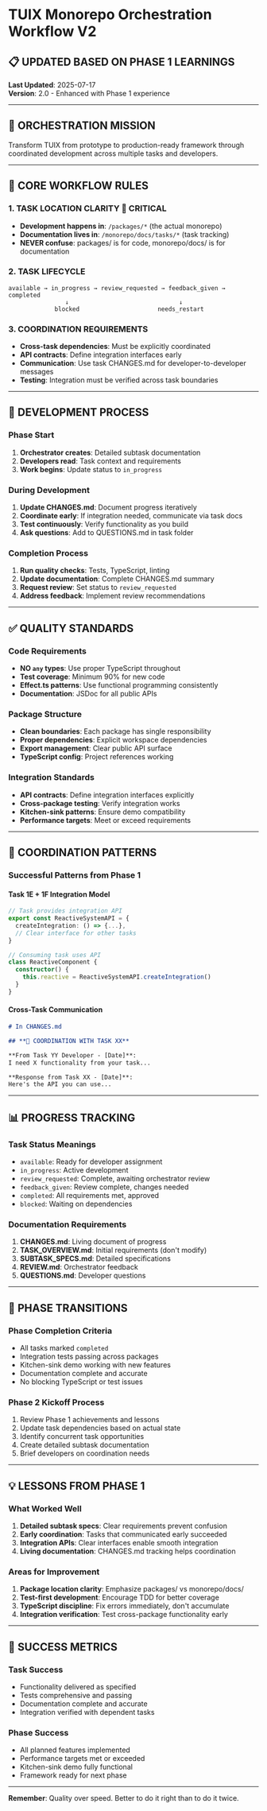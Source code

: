 # TUIX Monorepo Orchestration Workflow V2

## **📋 UPDATED BASED ON PHASE 1 LEARNINGS**

**Last Updated**: 2025-07-17  
**Version**: 2.0 - Enhanced with Phase 1 experience

---

## **🎯 ORCHESTRATION MISSION**

Transform TUIX from prototype to production-ready framework through coordinated development across multiple tasks and developers.

---

## **📐 CORE WORKFLOW RULES**

### **1. TASK LOCATION CLARITY** 🚨 CRITICAL
- **Development happens in**: `/packages/*` (the actual monorepo)
- **Documentation lives in**: `/monorepo/docs/tasks/*` (task tracking)
- **NEVER confuse**: packages/ is for code, monorepo/docs/ is for documentation

### **2. TASK LIFECYCLE**
```
available → in_progress → review_requested → feedback_given → completed
                ↓                               ↓
             blocked                      needs_restart
```

### **3. COORDINATION REQUIREMENTS**
- **Cross-task dependencies**: Must be explicitly coordinated
- **API contracts**: Define integration interfaces early
- **Communication**: Use task CHANGES.md for developer-to-developer messages
- **Testing**: Integration must be verified across task boundaries

---

## **🔄 DEVELOPMENT PROCESS**

### **Phase Start**
1. **Orchestrator creates**: Detailed subtask documentation
2. **Developers read**: Task context and requirements
3. **Work begins**: Update status to `in_progress`

### **During Development**
1. **Update CHANGES.md**: Document progress iteratively
2. **Coordinate early**: If integration needed, communicate via task docs
3. **Test continuously**: Verify functionality as you build
4. **Ask questions**: Add to QUESTIONS.md in task folder

### **Completion Process**
1. **Run quality checks**: Tests, TypeScript, linting
2. **Update documentation**: Complete CHANGES.md summary
3. **Request review**: Set status to `review_requested`
4. **Address feedback**: Implement review recommendations

---

## **✅ QUALITY STANDARDS**

### **Code Requirements**
- **NO `any` types**: Use proper TypeScript throughout
- **Test coverage**: Minimum 90% for new code
- **Effect.ts patterns**: Use functional programming consistently
- **Documentation**: JSDoc for all public APIs

### **Package Structure**
- **Clean boundaries**: Each package has single responsibility
- **Proper dependencies**: Explicit workspace dependencies
- **Export management**: Clear public API surface
- **TypeScript config**: Project references working

### **Integration Standards**
- **API contracts**: Define integration interfaces explicitly
- **Cross-package testing**: Verify integration works
- **Kitchen-sink patterns**: Ensure demo compatibility
- **Performance targets**: Meet or exceed requirements

---

## **🤝 COORDINATION PATTERNS**

### **Successful Patterns from Phase 1**

#### **Task 1E + 1F Integration Model**
```typescript
// Task provides integration API
export const ReactiveSystemAPI = {
  createIntegration: () => {...},
  // Clear interface for other tasks
}

// Consuming task uses API
class ReactiveComponent {
  constructor() {
    this.reactive = ReactiveSystemAPI.createIntegration()
  }
}
```

#### **Cross-Task Communication**
```markdown
# In CHANGES.md

## **🤝 COORDINATION WITH TASK XX**

**From Task YY Developer - [Date]**:
I need X functionality from your task...

**Response from Task XX - [Date]**:
Here's the API you can use...
```

---

## **📊 PROGRESS TRACKING**

### **Task Status Meanings**
- `available`: Ready for developer assignment
- `in_progress`: Active development
- `review_requested`: Complete, awaiting orchestrator review
- `feedback_given`: Review complete, changes needed
- `completed`: All requirements met, approved
- `blocked`: Waiting on dependencies

### **Documentation Requirements**
1. **CHANGES.md**: Living document of progress
2. **TASK_OVERVIEW.md**: Initial requirements (don't modify)
3. **SUBTASK_SPECS.md**: Detailed specifications
4. **REVIEW.md**: Orchestrator feedback
5. **QUESTIONS.md**: Developer questions

---

## **🚀 PHASE TRANSITIONS**

### **Phase Completion Criteria**
- All tasks marked `completed`
- Integration tests passing across packages
- Kitchen-sink demo working with new features
- Documentation complete and accurate
- No blocking TypeScript or test issues

### **Phase 2 Kickoff Process**
1. Review Phase 1 achievements and lessons
2. Update task dependencies based on actual state
3. Identify concurrent task opportunities
4. Create detailed subtask documentation
5. Brief developers on coordination needs

---

## **💡 LESSONS FROM PHASE 1**

### **What Worked Well**
1. **Detailed subtask specs**: Clear requirements prevent confusion
2. **Early coordination**: Tasks that communicated early succeeded
3. **Integration APIs**: Clear interfaces enable smooth integration
4. **Living documentation**: CHANGES.md tracking helps coordination

### **Areas for Improvement**
1. **Package location clarity**: Emphasize packages/ vs monorepo/docs/
2. **Test-first development**: Encourage TDD for better coverage
3. **TypeScript discipline**: Fix errors immediately, don't accumulate
4. **Integration verification**: Test cross-package functionality early

---

## **🎯 SUCCESS METRICS**

### **Task Success**
- Functionality delivered as specified
- Tests comprehensive and passing
- Documentation complete and accurate
- Integration verified with dependent tasks

### **Phase Success**
- All planned features implemented
- Performance targets met or exceeded
- Kitchen-sink demo fully functional
- Framework ready for next phase

---

**Remember**: Quality over speed. Better to do it right than to do it twice.